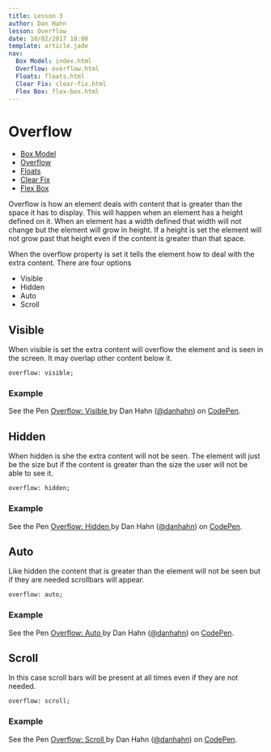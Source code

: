```yaml
---
title: Lesson 3
author: Dan Hahn
lesson: Overflow
date: 10/02/2017 18:00
template: article.jade
nav:
  Box Model: index.html
  Overflow: overflow.html
  Floats: floats.html
  Clear Fix: clear-fix.html
  Flex Box: flex-box.html
---
```


# Overflow

* [Box Model]()
* [Overflow](overflow.html)
* [Floats](floats.html)
* [Clear Fix](clear-fix.html)
* [Flex Box](flex-box.html)

Overflow is how an element deals with content that is greater than the space it has to display. This will happen when an element has a height defined on it. When an element has a width defined that width will not change but the element will grow in height. If a height is set the element will not grow past that height even if the content is greater than that space.

When the overflow property is set it tells the element how to deal with the extra content. There are four options

* Visible
* Hidden
* Auto
* Scroll

## Visible
When visible is set the extra content will overflow the element and is seen in the screen. It may overlap other content below it.

    overflow: visible;

### Example

<p data-height="350" data-theme-id="light" data-slug-hash="gMmPdE" data-default-tab="result" data-user="danhahn" data-embed-version="2" class="codepen">See the Pen <a href="http://codepen.io/danhahn/pen/gMmPdE/">Overflow: Visible </a> by Dan Hahn (<a href="http://codepen.io/danhahn">@danhahn</a>) on <a href="http://codepen.io">CodePen</a>.</p>
<script async src="//assets.codepen.io/assets/embed/ei.js"></script>

## Hidden

When hidden is she the extra content will not be seen. The element will just be the size but if the content is greater than the size the user will not be able to see it.

    overflow: hidden;

### Example

<p data-height="350" data-theme-id="light" data-slug-hash="mEWVzv" data-default-tab="result" data-user="danhahn" data-embed-version="2" class="codepen">See the Pen <a href="http://codepen.io/danhahn/pen/mEWVzv/">Overflow: Hidden </a> by Dan Hahn (<a href="http://codepen.io/danhahn">@danhahn</a>) on <a href="http://codepen.io">CodePen</a>.</p>
<script async src="//assets.codepen.io/assets/embed/ei.js"></script>


## Auto

Like hidden the content that is greater than the element will not be seen but if they are needed scrollbars will appear.

    overflow: auto;

### Example

<p data-height="350" data-theme-id="light" data-slug-hash="pbeyoR" data-default-tab="result" data-user="danhahn" data-embed-version="2" class="codepen">See the Pen <a href="http://codepen.io/danhahn/pen/pbeyoR/">Overflow: Auto </a> by Dan Hahn (<a href="http://codepen.io/danhahn">@danhahn</a>) on <a href="http://codepen.io">CodePen</a>.</p>
<script async src="//assets.codepen.io/assets/embed/ei.js"></script>

## Scroll

In this case scroll bars will be present at all times even if they are not needed.

    overflow: scroll;

### Example

<p data-height="350" data-theme-id="light" data-slug-hash="LZWNYJ" data-default-tab="result" data-user="danhahn" data-embed-version="2" class="codepen">See the Pen <a href="http://codepen.io/danhahn/pen/LZWNYJ/">Overflow: Scroll </a> by Dan Hahn (<a href="http://codepen.io/danhahn">@danhahn</a>) on <a href="http://codepen.io">CodePen</a>.</p>
<script async src="//assets.codepen.io/assets/embed/ei.js"></script>
